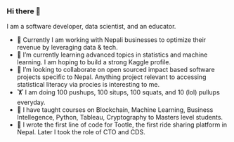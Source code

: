### Hi there 👋
I am a software developer, data scientist, and an educator.  


- 🔭 Currently I am working with Nepali businesses to optimize their revenue by leveraging data & tech.  
- 🌱 I’m currently learning advanced topics in statistics and machine learning. I am hoping to build a strong Kaggle profile.
- 👯 I’m looking to collaborate on open sourced impact based software projects specific to Nepal. Anything project relevant to accessing statistical literacy via procies is interesting to me. 
- 🏋️‍ I am doing 100 pushups, 100 situps, 100 squats, and 10 (lol) pullups everyday.
- 👨‍ I have taught courses on Blockchain, Machine Learning, Business Intellegence, Python, Tableau, Cryptography to Masters level students.
- 🛵 I wrote the first line of code for Tootle, the first ride sharing platform in Nepal. Later I took the role of CTO and CDS. 
